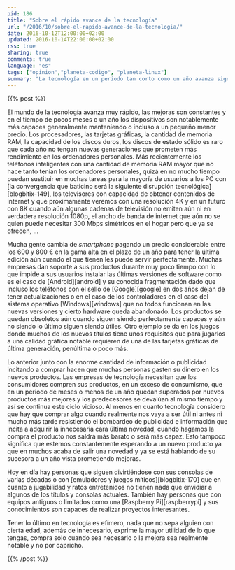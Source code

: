 ```yaml
---
pid: 186
title: "Sobre el rápido avance de la tecnología"
url: "/2016/10/sobre-el-rapido-avance-de-la-tecnologia/"
date: 2016-10-12T12:00:00+02:00
updated: 2016-10-14T22:00:00+02:00
rss: true
sharing: true
comments: true
language: "es"
tags: ["opinion","planeta-codigo", "planeta-linux"]
summary: "La tecnología en un periodo tan corto como un año avanza significativamente, una buena decisión es comprar un producto cuando realmente lo necesitemos o suponga una mejora notable en las posibilidades que nos ofrece respecto a lo que ya poseemos."
---
```


{{% post %}}

El mundo de la tecnología avanza muy rápido, las mejoras son constantes y en el tiempo de pocos meses o un año los dispositivos son notablemente más capaces generalmente manteniendo o incluso a un pequeño menor precio. Los procesadores, las tarjetas gráficas, la cantidad de memoria RAM, la capacidad de los discos duros, los discos de estado sólido es raro que cada año no tengan nuevas generaciones que prometen más rendimiento en los ordenadores personales. Más recientemente los teléfonos inteligentes con una cantidad de memoria RAM mayor que no hace tanto tenían los ordenadores personales, quizá en no mucho tiempo puedan sustituir en muchas tareas para la mayoría de usuarios a los PC con [la convergencia que baticino será la siguiente disrupción tecnológica][blogbitix-149], los televisores con capacidad de obtener contenidos de internet y que próximamente veremos con una resolución 4K y en un futuro con 8K cuando aún algunas cadenas de televisión no emiten aún ni en verdadera resolución 1080p, el ancho de banda de internet que aún no se quien puede necesitar 300 Mbps simétricos en el hogar pero que ya se ofrecen, ...

Mucha gente cambia de _smartphone_ pagando un precio considerable entre los 600 y 800 € en la gama alta en el plazo de un año para tener la última edición aún cuando el que tienen les puede servir perfectamente. Muchas empresas dan soporte a sus productos durante muy poco tiempo con lo que impide a sus usuarios instalar las últimas versiones de software como es el caso de [Android][android] y su conocida fragmentación dado que incluso los teléfonos con el sello de [Google][google] en dos años dejan de tener actualizaciones o en el caso de los controladores en el caso del sistema operativo [Windows][windows] que no todos funcionan en las nuevas versiones y cierto hardware queda abandonado. Los productos se quedan obsoletos aún cuando siguen siendo perfectamente capaces y aún no siendo lo último siguen siendo útiles. Otro ejemplo se da en los juegos donde muchos de los nuevos títulos tiene unos requisitos que para jugarlos a una calidad gráfica notable requieren de una de las tarjetas gráficas de última generación, penúltima o poco más.

Lo anterior junto con la enorme cantidad de información o publicidad incitando a comprar hacen que muchas personas gasten su dinero en los nuevos productos. Las empresas de tecnología necesitan que los consumidores compren sus productos, en un exceso de consumismo, que en un periodo de meses o menos de un año quedan superados por nuevos productos más mejores y los predecesores se devalúan al mismo tiempo y así se continua este ciclo vicioso. Al menos en cuanto tecnología considero que hay que comprar algo cuando realmente nos vaya a ser útil ni antes ni mucho más tarde resistiendo el bombardeo de publicidad e información que incita a adquirir la innecesaria cara última novedad, cuando hagamos la compra el producto nos saldrá más barato o será más capaz. Esto tampoco significa que estemos constantemente esperando a un nuevo producto ya que en muchos acaba de salir una novedad y ya se está hablando de su sucesora a un año vista prometiendo mejoras.

Hoy en día hay personas que siguen divirtiéndose con sus consolas de varias décadas o con [emuladores y juegos míticos][blogbitix-170] que en cuanto a jugabilidad y ratos entretenidos no tienen nada que envidiar a algunos de los títulos y consolas actuales. También hay personas que con equipos antiguos o limitados como una [Raspberry Pi][raspberrypi] y sus conocimientos son capaces de realizar proyectos interesantes.

Tener lo último en tecnología es efímero, nada que no sepa alguien con cierta edad, además de innecesario, exprime la mayor utilidad de lo que tengas, compra solo cuando sea necesario o la mejora sea realmente notable y no por capricho.

{{% /post %}}

